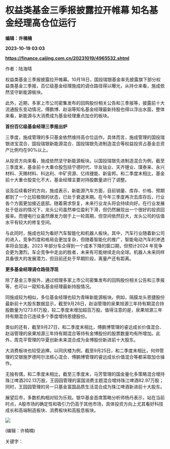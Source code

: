 # 权益类基金三季报披露拉开帷幕 知名基金经理高仓位运行
**编辑：许楠楠**

**2023-10-19 03:03**

**https://finance.caijing.com.cn/20231019/4965532.shtml**

作者：陆海晴

权益类基金三季报披露拉开帷幕。10月18日，国投瑞银基金率先披露旗下部分权益类基金三季报，百亿级基金经理施成的调仓路径得以曝光，从持仓来看，施成依然坚守新能源板块。

此外，近期，多家上市公司密集发布的回购股份相关公告和三季报等，披露前十大流通股东变动情况，傅鹏博、赵诣等知名基金经理最新持股也得以浮出水面，整体来看，新能源与大消费成为基金经理重点加仓的板块。

**首份百亿级基金经理三季报出炉**

三季度，施成管理的多只基金依然维持高仓位运作。具体而言，施成管理的国投瑞银进宝混合、国投瑞银新能源混合、国投瑞银先进制造混合等权益投资占基金总资产比例均在90%以上。

从投资方向来看，施成依然坚守新能源板块。以国投瑞银先进制造混合为例，截至三季度末，基金前十大重仓股包括宁德时代、华友钴业、天齐锂业、璞泰来、永兴材料、天赐材料、科达利、中矿资源、亿纬锂能、新宙邦。和二季度末相比，基金前十大重仓股变化不大，基金经理主要对持股数量进行了调整。

谈及后续看好的方向，施成表示，新能源汽车方面，目前销量、库存、价格、预期都到了一个比较极限的状态，已处于衰退末期。在今年三季度再次去库存后，行业各个方面更加接近底部。随着需求恢复，未来行业龙头将会持续向好。在行业发展处于低谷的情况下，龙头公司虽然单位盈利下滑，但仍然展现出一个很好的投资回报率。而锂电行业虽然爆发力弱于上一轮周期，但空间依然巨大，龙头公司的估值水平有较大的修复空间。

与此同时，施成也较为看好汽车智能化和机器人板块。其中，汽车行业随着新公司的进入，竞争烈度和格局会更加复杂，但随着智能化的推广，智能电动汽车的渗透率将会加速。2023 年部分车企得到一个成本下降的窗口期，但预计2024 年竞争会更为激烈。车企竞争中走出的胜者，未来有可能继续走向全球。机器人未来同样具备很大的发展潜力，但目前还处于早期阶段，离量产还有距离。

**更多基金经理调仓路径浮现**

除了基金三季报外，通过梳理多家上市公司密集发布的回购股份相关公告和三季报等，也可以一窥知名基金经理最新持股情况。

同施成较为相似，多位基金经理也较为青睐新能源板块。例如，隔膜龙头恩捷股份最新前十大股东数据显示，截至9月28日，赵诣管理的泉果旭源三年持有期混合持股数量为1273.61万股，较二季度末增加超百万股。值得注意的是，泉果旭源三年持有期混合已连续多个季度增持恩捷股份。

类似的还有，截至9月27日，和二季度末相比，傅鹏博管理的睿远成长价值混合、赵诣管理的泉果旭源三年持有期混合等持有金博股份的股票数量均有所增加。此外，周克平管理的华夏创新未来混合成为金博股份新进前十大股东。

大消费板块也较受追捧。以同庆楼为例，截至9月25日，和二季度末相比，何帅管理的交银施罗德阿尔法核心混合、傅鹏博管理的睿远成长价值混合等都采取加仓操作。

无独有偶，和二季度末相比，截至三季度末，马芳管理的国金量化多策略混合增持珠江啤酒202.13万股，王园园管理的富国消费主题混合增持珠江啤酒82.97万股；同时，王园园管理的另一只基金富国品质生活混合成为珠江啤酒新进前十大股东。

展望后市，多数机构相对较为乐观。银华基金首席策略分析师杨丹表示，站在当前时点，A股市场的确定性和吸引力仍高于其他市场，具体投资方向上尤其看好科技成长和高端制造板块、消费板块和高股息板块。

![](https://tx1.cdn.caijing.com.cn/2014-03-27/114048455.jpg)

(编辑：许楠楠)

关键字：